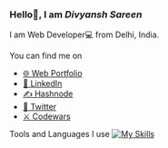 
### Hello👋, I am *Divyansh Sareen* 

I am Web Developer💻 from Delhi, India.

You can find me on
- [🌐 Web Portfolio](https://www.divyanshsareen.com/)
- [💼 LinkedIn](https://www.linkedin.com/in/divyansh-sareen-55302b195/)
- [✍️ Hashnode](https://divyanshsareen.hashnode.dev/)
- [🐤 Twitter](https://twitter.com/divyanshsareen)
- [⚔️ Codewars](https://www.codewars.com/users/DivyanshSareen)

Tools and Languages I use 
[![My Skills](https://skills.thijs.gg/icons?i=js,html,css,react,webpack,figma,python,git,nodejs,expressjs,nestjs)](https://skills.thijs.gg)


<!--[![GitHub stats](https://github-readme-stats.vercel.app/api?username=DivyanshSareen&show_icons=true&theme=transparent)](https://github.com/anuraghazra/github-readme-stats)

**DivyanshSareen/DivyanshSareen** is a ✨ _special_ ✨ repository because its `README.md` (this file) appears on your GitHub profile.

Here are some ideas to get you started:

- 🔭 I’m currently working on ...
- 🌱 I’m currently learning ...
- 👯 I’m looking to collaborate on ...
- 🤔 I’m looking for help with ...
- 💬 Ask me about ...
- 📫 How to reach me: ...
- 😄 Pronouns: ...
- ⚡ Fun fact: ...
-->

